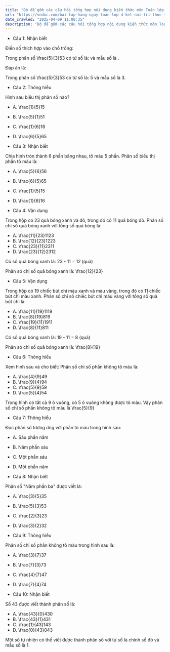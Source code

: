 ```yaml
---
title: "Bộ đề gồm các câu hỏi tổng hợp nội dung kiến thức môn Toán lớp 4 đã học ở Tuần 25 trong chương trình Toán lớp 4 Tập 2 Kết nối tri thức, giúp các em ôn tập và luyện giải các dạng bài tập Toán lớp 4. Mời các em cùng luyện tập."
url: "https://vndoc.com/bai-tap-hang-ngay-toan-lop-4-ket-noi-tri-thuc-tuan-25-thu-5-337793"
date_crawled: "2025-04-09 11:00:35"
description: "Bộ đề gồm các câu hỏi tổng hợp nội dung kiến thức môn Toán lớp 4 đã học ở Tuần 25 trong chương trình Toán lớp 4 Tập 2 Kết nối tri thức, giúp các em ôn tập và luyện giải các dạng bài tập Toán lớp 4. Mời các em cùng luyện tập."
---
```


* Câu 1:  Nhận biết

Điền số thích hợp vào chỗ trống:

Trong phân số \\frac{5}{3}53 có tử số là:  và mẫu số là .

Đáp án là:

Trong phân số \\frac{5}{3}53 có tử số là: 5 và mẫu số là 3.

* Câu 2:  Thông hiểu

Hình sau biểu thị phân số nào?

  * A. \\frac{1}{5}15
  * B. \\frac{5}{1}51
  * C. \\frac{1}{6}16
  * D. \\frac{6}{5}65



* Câu 3:  Nhận biết

Chia hình tròn thành 6 phần bằng nhau, tô màu 5 phần. Phân số biểu thị phần tô màu là:

  * A. \\frac{5}{6}56
  * B. \\frac{6}{5}65
  * C. \\frac{1}{5}15
  * D. \\frac{1}{6}16



* Câu 4:  Vận dụng

Trong hộp có 23 quả bóng xanh và đỏ, trong đó có 11 quả bóng đỏ. Phân số chỉ số quả bóng xanh với tổng số quả bóng là:

  * A. \\frac{11}{23}1123
  * B. \\frac{12}{23}1223
  * C. \\frac{23}{11}2311
  * D. \\frac{23}{12}2312



Có số quả bóng xanh là: 23 - 11 = 12 (quả)

Phân só chỉ số quả bóng xanh là: \\frac{12}{23}

* Câu 5:  Vận dụng

Trong hộp có 19 chiếc bút chì màu xanh và màu vàng, trong đó có 11 chiếc bút chì màu xanh. Phân số chỉ số chiếc bút chì màu vàng với tổng số quả bút chì là:

  * A. \\frac{11}{19}1119
  * B. \\frac{8}{19}819
  * C. \\frac{19}{11}1911
  * D. \\frac{8}{11}811



Có số quả bóng xanh là: 19 - 11 = 8 (quả)

Phân só chỉ số quả bóng xanh là: \\frac{8}{19}

* Câu 6:  Thông hiểu

Xem hình sau và cho biết: Phân số chỉ số phần không tô màu là:

  * A. \\frac{4}{9}49
  * B. \\frac{9}{4}94
  * C. \\frac{5}{9}59
  * D. \\frac{5}{4}54



Trong hình có tất cả 9 ô vuông, có 5 ô vuông không được tô màu. Vậy phân số chỉ số phần không tô màu là \\frac{5}{9}

* Câu 7:  Thông hiểu

Đọc phân số tương ứng với phần tô màu trong hình sau:

  * A. Sáu phần năm 
  * B. Năm phần sáu 
  * C. Một phần sáu 
  * D. Một phần năm 



* Câu 8:  Nhận biết

Phân số "Năm phần ba" được viết là:

  * A. \\frac{3}{5}35
  * B. \\frac{5}{3}53
  * C. \\frac{2}{3}23
  * D. \\frac{3}{2}32



* Câu 9:  Thông hiểu

Phân số chỉ số phần không tô màu trong hình sau là:

  * A. \\frac{3}{7}37
  * B. \\frac{7}{3}73
  * C. \\frac{4}{7}47
  * D. \\frac{7}{4}74



* Câu 10:  Nhận biết

Số 43 được viết thành phân số là:

  * A. \\frac{43}{0}430
  * B. \\frac{43}{1}431
  * C. \\frac{1}{43}143
  * D. \\frac{0}{43}043



Một số tự nhiên có thể viết được thành phân số với tử số là chính số đó và mẫu số là 1.
